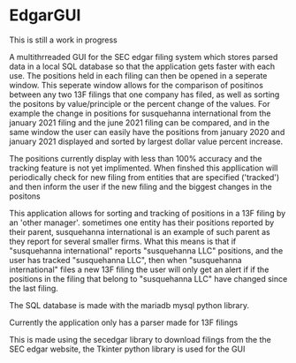 # EdgarGUI
This is still a work in progress

A multithrreaded GUI for the SEC edgar filing system which stores parsed data in a local SQL database so that the application gets faster with each use. 
The positions held in each filing can then be opened in a seperate window. This seperate window allows for the comparison of positinos between any two 13F filings that 
one company has filed, as well as sorting the positons by value/principle or the percent change of the values. For example the change in positions for 
susquehanna international from the january 2021 filing and the june 2021 filing can be compared, and in the same window the user can easily have the positions from 
january 2020 and january 2021 displayed and sorted by largest dollar value percent increase.

The positions currently display with less than 100% accuracy and the tracking feature is not yet implimented. When finshed this appllication will periodically check for 
new filing from entities that are specified ('tracked') and then inform the user if the new filing and the biggest changes in the positons

This application allows for sorting and tracking of positions in a 13F filing by an 'other manager'. sometimes one entity has their positions reported by their parent, 
susquehanna international is an example of such parent as they report for several smaller firms. What this means is that if "susquehanna international" reports 
"susquehanna LLC" positions, and the user has tracked "susquehanna LLC", then when "susquehanna international" files a new 13F filing the user will only get an alert if 
if the positions in the filing that belong to "susquehanna LLC" have changed since the last filing. 

The SQL database is made with the mariadb mysql python library.

Currently the application only has a parser made for 13F filings 

This is made using the secedgar library to download filings from the the SEC edgar website, the Tkinter python library is used for the GUI
